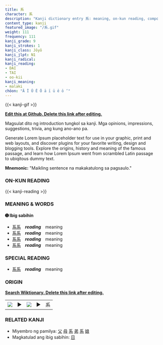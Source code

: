 ```yaml
---
title: 系
character: 系
description: "Kanji dictionary entry 系: meaning, on-kun reading, compounds, origin, related kanji"
content_type: kanji
featured_image: "/系.gif"
weight: 111
frequency: 111
kanji_grade: 9
kanji_strokes: 1
kanji_class: Jōyō
kanji_jlpt: N1
kanji_radical: 
kanji_reading: 
- DAI
- TAI
- oo-kii
kanji_meaning:
- malaki
chōon: "Ā Ī Ū Ē Ō ā ī ū ē ō ’"
---
```

[//]: # (Don't edit the line below. Kanji animated GIF code is automatically generated.)
{{< kanji-gif >}}

[//]: # (Edit below this line.)

**[Edit this at Github. Delete this link after editing.](https://github.com/tim0g/tim/tree/main/content/kanji/系/index.md)**

Magsulat dito ng introduction tungkol sa kanji. Mga opinions, impressions, suggestions, trivia, ang kung ano-ano pa.

Generate Lorem Ipsum placeholder text for use in your graphic, print and web layouts, and discover plugins for your favorite writing, design and blogging tools. Explore the origins, history and meaning of the famous passage, and learn how Lorem Ipsum went from scrambled Latin passage to ubiqitous dummy text.
 
**Mnemonic:** "Maikling sentence na makakatulong sa pagsaulo."

### ON-KUN READING

[//]: # (Don't edit the line below. ON-KUN READING code is automatically generated.)
{{< kanji-reading >}}

### MEANING & WORDS

#### ➊ **Ibig sabihin**
  - [系](../系)[系](../系)　***reading***　meaning
  - [系](../系)[系](../系)　***reading***　meaning
  - [系](../系)[系](../系)　***reading***　meaning
  - [系](../系)[系](../系)　***reading***　meaning

### SPECIAL READING
  - [系](../系)[系](../系)　***reading***　meaning

### ORIGIN

**[Search Wiktionary. Delete this link after editing.](https://wiktionary.org/wiki/系)**
<table class="kanji-table"><tr><td>
<img src="60px-系-bronze.svg.png">
</td><td>▶</td><td>
<img src="60px-系-oracle.svg.png">
</td><td>▶</td>
<td class="kanji-origin">系</td>
</tr></table>

### RELATED KANJI
- Miyembro ng pamilya: [父](../父) [母](../母) [系](../系) [弟](../弟) [系](../系) [娘](../娘)
- Magkatulad ang ibig sabihin: [日](../日)
